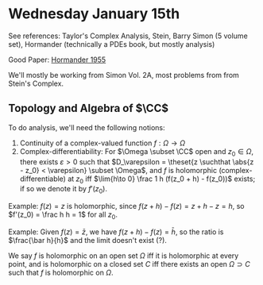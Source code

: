 # Wednesday January 15th

See references:
Taylor's Complex Analysis, Stein, Barry Simon (5 volume set), Hormander (technically a PDEs book, but mostly analysis)

Good Paper: [Hormander 1955](https://projecteuclid.org/download/pdf_1/euclid.acta/1485892151)

We'll mostly be working from Simon Vol. 2A, most problems from from Stein's Complex.

## Topology and Algebra of $\CC$

To do analysis, we'll need the following notions:

1. Continuity of a complex-valued function $f: \Omega \to \Omega$
2. Complex-differentiability: For $\Omega \subset \CC$ open and $z_0 \in \Omega$, there exists $\varepsilon > 0$ such that $D_\varepsilon = \theset{z \suchthat \abs{z - z_0} < \varepsilon} \subset \Omega$, and $f$ is holomorphic (complex-differentiable) at $z_0$ iff $\lim{h\to 0} \frac 1 h (f(z_0 + h) - f(z_0))$ exists; if so we denote it by $f'(z_0)$.

Example:
$f(z) = z$ is holomorphic, since $f(z+ h) - f(z) = z+h-z = h$, so $f'(z_0) = \frac h h = 1$ for all $z_0$.

Example:
Given $f(z) = \bar z$, we have $f(z+h)-f(z) = \bar h$, so the ratio is $\frac{\bar h}{h}$ and the limit doesn't exist (?).


We say $f$ is holomorphic on an open set $\Omega$ iff it is holomorphic at every point, and is holomorphic on a closed set $C$ iff there exists an open $\Omega \supset C$ such that $f$ is holomorphic on $\Omega$.

